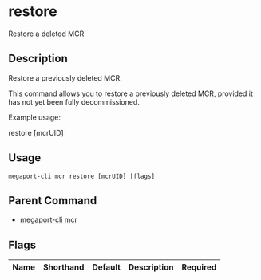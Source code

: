 # restore

Restore a deleted MCR

## Description

Restore a previously deleted MCR.

This command allows you to restore a previously deleted MCR, provided it has not yet been fully decommissioned.

Example usage:

restore [mcrUID]



## Usage

```
megaport-cli mcr restore [mcrUID] [flags]
```



## Parent Command

* [megaport-cli mcr](megaport-cli_mcr.md)




## Flags

| Name | Shorthand | Default | Description | Required |
|------|-----------|---------|-------------|----------|



